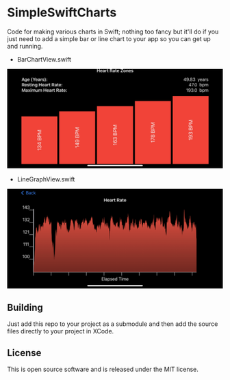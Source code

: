 # SimpleSwiftCharts
Code for making various charts in Swift; nothing too fancy but it'll do if you just need to add a simple bar or line chart to your app so you can get up and running.

* BarChartView.swift
<p align="center">
<img src="https://github.com/msimms/SimpleSwiftCharts/blob/main/images/bar_chart.jpg?raw=true" alt="Line Graph" width=512/>
</p>

* LineGraphView.swift
<p align="center">
<img src="https://github.com/msimms/SimpleSwiftCharts/blob/main/images/line_graph.png?raw=true" alt="Line Graph" width=512/>
</p>

## Building
Just add this repo to your project as a submodule and then add the source files directly to your project in XCode.

## License
This is open source software and is released under the MIT license.
